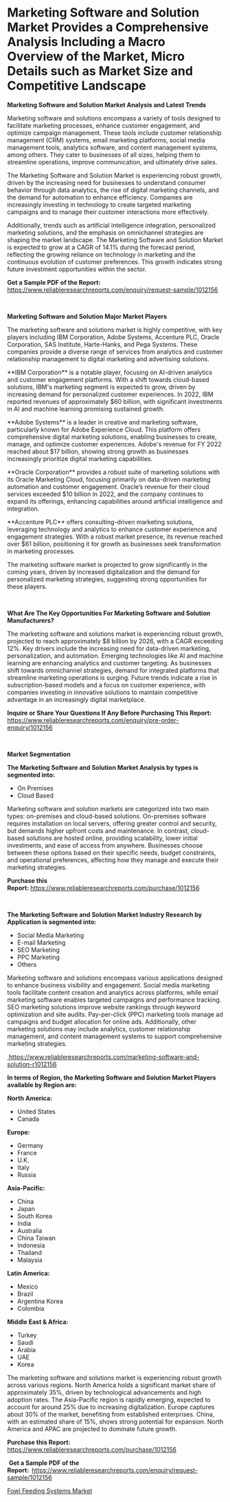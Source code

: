 <p><h1>Marketing Software and Solution Market Provides a Comprehensive Analysis Including a Macro Overview of the Market, Micro Details such as Market Size and Competitive Landscape</h1></p><p><strong>Marketing Software and Solution Market Analysis and Latest Trends</strong></p>
<p><p>Marketing software and solutions encompass a variety of tools designed to facilitate marketing processes, enhance customer engagement, and optimize campaign management. These tools include customer relationship management (CRM) systems, email marketing platforms, social media management tools, analytics software, and content management systems, among others. They cater to businesses of all sizes, helping them to streamline operations, improve communication, and ultimately drive sales.</p><p>The Marketing Software and Solution Market is experiencing robust growth, driven by the increasing need for businesses to understand consumer behavior through data analytics, the rise of digital marketing channels, and the demand for automation to enhance efficiency. Companies are increasingly investing in technology to create targeted marketing campaigns and to manage their customer interactions more effectively. </p><p>Additionally, trends such as artificial intelligence integration, personalized marketing solutions, and the emphasis on omnichannel strategies are shaping the market landscape. The Marketing Software and Solution Market is expected to grow at a CAGR of 14.1% during the forecast period, reflecting the growing reliance on technology in marketing and the continuous evolution of customer preferences. This growth indicates strong future investment opportunities within the sector.</p></p>
<p><strong>Get a Sample PDF of the Report:&nbsp;</strong> <a href="https://www.reliableresearchreports.com/enquiry/request-sample/1012156?utm_campaign=2652&utm_medium=2&utm_source=Github&utm_content=ia&utm_term=08032025&utm_id=marketing-software-and-solution">https://www.reliableresearchreports.com/enquiry/request-sample/1012156</a></p>
<p>&nbsp;</p>
<p><strong>Marketing Software and Solution Major Market Players</strong></p>
<p><p>The marketing software and solutions market is highly competitive, with key players including IBM Corporation, Adobe Systems, Accenture PLC, Oracle Corporation, SAS Institute, Harte-Hanks, and Pega Systems. These companies provide a diverse range of services from analytics and customer relationship management to digital marketing and advertising solutions.</p><p>**IBM Corporation** is a notable player, focusing on AI-driven analytics and customer engagement platforms. With a shift towards cloud-based solutions, IBM's marketing segment is expected to grow, driven by increasing demand for personalized customer experiences. In 2022, IBM reported revenues of approximately $60 billion, with significant investments in AI and machine learning promising sustained growth.</p><p>**Adobe Systems** is a leader in creative and marketing software, particularly known for Adobe Experience Cloud. This platform offers comprehensive digital marketing solutions, enabling businesses to create, manage, and optimize customer experiences. Adobe's revenue for FY 2022 reached about $17 billion, showing strong growth as businesses increasingly prioritize digital marketing capabilities.</p><p>**Oracle Corporation** provides a robust suite of marketing solutions with its Oracle Marketing Cloud, focusing primarily on data-driven marketing automation and customer engagement. Oracle’s revenue for their cloud services exceeded $10 billion in 2022, and the company continues to expand its offerings, enhancing capabilities around artificial intelligence and integration.</p><p>**Accenture PLC** offers consulting-driven marketing solutions, leveraging technology and analytics to enhance customer experience and engagement strategies. With a robust market presence, its revenue reached over $61 billion, positioning it for growth as businesses seek transformation in marketing processes.</p><p>The marketing software market is projected to grow significantly in the coming years, driven by increased digitalization and the demand for personalized marketing strategies, suggesting strong opportunities for these players.</p></p>
<p>&nbsp;</p>
<p><strong>What Are The Key Opportunities For Marketing Software and Solution Manufacturers?</strong></p>
<p><p>The marketing software and solutions market is experiencing robust growth, projected to reach approximately $8 billion by 2026, with a CAGR exceeding 12%. Key drivers include the increasing need for data-driven marketing, personalization, and automation. Emerging technologies like AI and machine learning are enhancing analytics and customer targeting. As businesses shift towards omnichannel strategies, demand for integrated platforms that streamline marketing operations is surging. Future trends indicate a rise in subscription-based models and a focus on customer experience, with companies investing in innovative solutions to maintain competitive advantage in an increasingly digital marketplace.</p></p>
<p><strong>Inquire or Share Your Questions If Any Before Purchasing This Report:</strong> <a href="https://www.reliableresearchreports.com/enquiry/pre-order-enquiry/1012156?utm_campaign=2652&utm_medium=2&utm_source=Github&utm_content=ia&utm_term=08032025&utm_id=marketing-software-and-solution">https://www.reliableresearchreports.com/enquiry/pre-order-enquiry/1012156</a></p>
<p>&nbsp;</p>
<p><strong>Market Segmentation</strong></p>
<p><strong>The Marketing Software and Solution Market Analysis by types is segmented into:</strong></p>
<p><ul><li>On Premises</li><li>Cloud Based</li></ul></p>
<p><p>Marketing software and solution markets are categorized into two main types: on-premises and cloud-based solutions. On-premises software requires installation on local servers, offering greater control and security, but demands higher upfront costs and maintenance. In contrast, cloud-based solutions are hosted online, providing scalability, lower initial investments, and ease of access from anywhere. Businesses choose between these options based on their specific needs, budget constraints, and operational preferences, affecting how they manage and execute their marketing strategies.</p></p>
<p><strong>Purchase this Report:&nbsp;</strong><a href="https://www.reliableresearchreports.com/purchase/1012156?utm_campaign=2652&utm_medium=2&utm_source=Github&utm_content=ia&utm_term=08032025&utm_id=marketing-software-and-solution">https://www.reliableresearchreports.com/purchase/1012156</a></p>
<p>&nbsp;</p>
<p><strong>The Marketing Software and Solution Market Industry Research by Application is segmented into:</strong></p>
<p><ul><li>Social Media Marketing</li><li>E-mail Marketing</li><li>SEO Marketing</li><li>PPC Marketing</li><li>Others</li></ul></p>
<p><p>Marketing software and solutions encompass various applications designed to enhance business visibility and engagement. Social media marketing tools facilitate content creation and analytics across platforms, while email marketing software enables targeted campaigns and performance tracking. SEO marketing solutions improve website rankings through keyword optimization and site audits. Pay-per-click (PPC) marketing tools manage ad campaigns and budget allocation for online ads. Additionally, other marketing solutions may include analytics, customer relationship management, and content management systems to support comprehensive marketing strategies.</p></p>
<p><a href="https://www.reliableresearchreports.com/marketing-software-and-solution-r1012156?utm_campaign=2652&utm_medium=2&utm_source=Github&utm_content=ia&utm_term=08032025&utm_id=marketing-software-and-solution">&nbsp;https://www.reliableresearchreports.com/marketing-software-and-solution-r1012156</a></p>
<p><strong>In terms of Region, the Marketing Software and Solution Market Players available by Region are:</strong></p>
<p>
    <p> <strong> North America: </strong>
        <ul>
            <li>United States</li>
            <li>Canada</li>
        </ul>
        </p> 
    <p> <strong> Europe: </strong>
        <ul>
            <li>Germany</li>
            <li>France</li>
            <li>U.K.</li>
            <li>Italy</li>
            <li>Russia</li>
        </ul>
        </p> 
    <p> <strong> Asia-Pacific: </strong>
        <ul>
            <li>China</li>
            <li>Japan</li>
            <li>South Korea</li>
            <li>India</li>
            <li>Australia</li>
            <li>China Taiwan</li>
            <li>Indonesia</li>
            <li>Thailand</li>
            <li>Malaysia</li>
        </ul>
        </p> 
    <p> <strong> Latin America: </strong>
        <ul>
            <li>Mexico</li>
            <li>Brazil</li>
            <li>Argentina Korea</li>
            <li>Colombia</li>
        </ul>
        </p> 
    <p> <strong> Middle East & Africa: </strong>
        <ul>
            <li>Turkey</li>
            <li>Saudi</li>
            <li>Arabia</li>
            <li>UAE</li>
            <li>Korea</li>
        </ul>
    </p>
    </p>
<p><p>The marketing software and solutions market is experiencing robust growth across various regions. North America holds a significant market share of approximately 35%, driven by technological advancements and high adoption rates. The Asia-Pacific region is rapidly emerging, expected to account for around 25% due to increasing digitalization. Europe captures about 30% of the market, benefiting from established enterprises. China, with an estimated share of 15%, shows strong potential for expansion. North America and APAC are projected to dominate future growth.</p></p>
<p><strong>Purchase this Report: </strong><a href="https://www.reliableresearchreports.com/purchase/1012156?utm_campaign=2652&utm_medium=2&utm_source=Github&utm_content=ia&utm_term=08032025&utm_id=marketing-software-and-solution">https://www.reliableresearchreports.com/purchase/1012156</a></p>
<p>&nbsp;<strong>Get a Sample PDF of the Report:&nbsp;&nbsp;</strong><a href="https://www.reliableresearchreports.com/enquiry/request-sample/1012156?utm_campaign=2652&utm_medium=2&utm_source=Github&utm_content=ia&utm_term=08032025&utm_id=marketing-software-and-solution">https://www.reliableresearchreports.com/enquiry/request-sample/1012156</a></p>
<p><strong></strong></p>
<p><p><a href="https://github.com/sherikacas30/Market-Research-Report-List-1/blob/main/fowl-feeding-systems-market.md?utm_campaign=2652&utm_medium=2&utm_source=Github&utm_content=ia&utm_term=08032025&utm_id=marketing-software-and-solution">Fowl Feeding Systems Market</a></p></p>